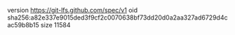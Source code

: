 version https://git-lfs.github.com/spec/v1
oid sha256:a82e337e9015ded3f9cf2c0070638bf73dd20d0a2aa327ad6729d4cac59b8b15
size 11584

